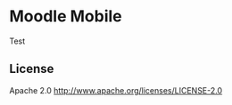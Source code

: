 Moodle Mobile
============

Test

## License
Apache 2.0 http://www.apache.org/licenses/LICENSE-2.0

